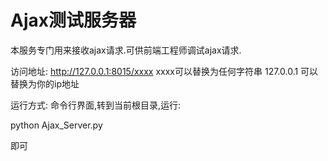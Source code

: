 # Ajax测试服务器

本服务专门用来接收ajax请求.可供前端工程师调试ajax请求.

访问地址: http://127.0.0.1:8015/xxxx
xxxx可以替换为任何字符串
127.0.0.1 可以替换为你的ip地址

运行方式: 
命令行界面,转到当前根目录,运行:

python Ajax_Server.py

即可